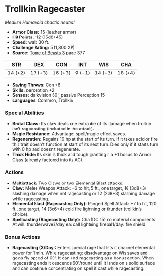 # Trollkin Ragecaster

*Medium* *Humanoid* *chaotic neutral*

- **Armor Class:** 15 (leather armor)
- **Hit Points:** 112 (15d8+45)
- **Speed:** walk 30 ft.
- **Challenge Rating:** 5 (1,800 XP)
- **Source:** [Tome of Beasts 3](https://koboldpress.com/kpstore/product/tome-of-beasts-3-for-5th-edition/) page 377

| STR | DEX | CON | INT | WIS | CHA |
| --- | --- | --- | --- | --- | --- |
| 14 (+2) | 17 (+3) | 16 (+3) | 9 (-1) | 14 (+2) | 18 (+4) |

- **Saving Throws**: Con +6
- **Skills:** perception +2
- **Senses:** darkvision 60', passive Perception 15
- **Languages:** Common, Trollkin

### Special Abilities

- **Brutal Claws:** Its claw deals one extra die of its damage when trollkin isn’t ragecasting (included in the attack).
- **Magic Resistance:** Advantage: spell/magic effect saves.
- **Regeneration:** Regains 10 hp at the start of its turn. If it takes acid or fire this trait doesn’t function at start of its next turn. Dies only if it starts turn with 0 hp and doesn’t regenerate.
- **Thick Hide:** Its skin is thick and tough granting it a +1 bonus to Armor Class (already factored into its AC).

### Actions

- **Multiattack:** Two Claws or two Elemental Blast attacks.
- **Claw:** Melee Weapon Attack: +6 to hit, 5 ft., one target, 16 (3d8+3) slashing damage when not ragecasting or 12 (2d8+3) slashing damage while ragecasting.
- **Elemental Blast (Ragecasting Only):** Ranged Spell Attack: +7 to hit, 120 ft., one target, 14 (3d6+4) cold fire lightning or thunder (trollkin’s choice).
- **Spellcasting (Ragecasting Only):** Cha (DC 15) no material components: At will: thunderwave3/day ea: call lightning firebal1/day: fire shield

### Bonus Actions

- **Ragecasting (3/Day):** Enters special rage that lets it channel elemental power for 1 min. While ragecasting: disadvantage on Wis saves and gains fly speed of 60'. It can end ragecasting as a bonus action. When ragecasting ends it descends 60'/round until it lands on a solid surface and can continue concentrating on spell it cast while ragecasting.


